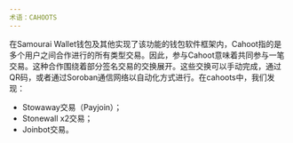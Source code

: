```yaml
---
术语：CAHOOTS
---
```


在Samourai Wallet钱包及其他实现了该功能的钱包软件框架内，Cahoot指的是多个用户之间合作进行的所有类型交易。因此，参与Cahoot意味着共同参与一笔交易。这种合作围绕着部分签名交易的交换展开。这些交换可以手动完成，通过QR码，或者通过Soroban通信网络以自动化方式进行。在cahoots中，我们发现：
* Stowaway交易（Payjoin）；
* Stonewall x2交易；
* Joinbot交易。